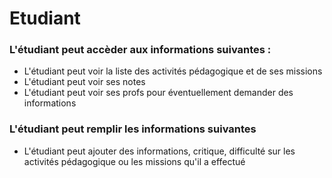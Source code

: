 # Etudiant
### L'étudiant peut accèder aux informations suivantes :
 - L'étudiant peut voir la liste des activités pédagogique et de ses missions
 - L'étudiant peut voir ses notes
 - L'étudiant peut voir ses profs pour éventuellement demander des informations
 
### L'étudiant peut remplir les informations suivantes 
 - L'étudiant peut ajouter des informations, critique, difficulté sur les activités pédagogique ou les missions qu'il a effectué

